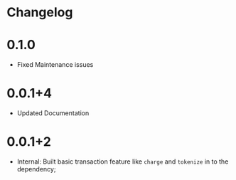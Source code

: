 # Changelog

# 0.1.0

- Fixed  Maintenance issues

# 0.0.1+4

- Updated Documentation

# 0.0.1+2

- Internal: Built basic transaction feature like  `charge` and `tokenize`  in to the dependency;
